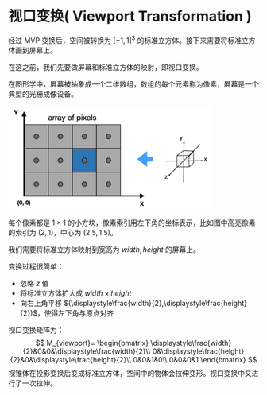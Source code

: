 # 视口变换( Viewport Transformation )

经过 MVP 变换后，空间被转换为 $[-1, 1]^3$ 的标准立方体。接下来需要将标准立方体画到屏幕上。

在这之前，我们先要做屏幕和标准立方体的映射，即视口变换。

在图形学中，屏幕被抽象成一个二维数组，数组的每个元素称为像素，屏幕是一个典型的光栅成像设备。

<img class="img-mid" src="https://raw.githubusercontent.com/yamsfeer/pic-bed/master/e6c9d24egy1h3kmmzgc90j20xg0h2755.jpg" alt="image-20220625173953145" style="zoom: 40%;" />

每个像素都是 $1\times1$ 的小方块，像素索引用左下角的坐标表示，比如图中高亮像素的索引为 $(2,1)$，中心为 $(2.5,1.5)$。

我们需要将标准立方体映射到宽高为 $width,height$ 的屏幕上。

变换过程很简单：

* 忽略 $z$ 值
* 将标准立方体扩大成 $width\times height$
* 向右上角平移 $(\displaystyle\frac{width}{2},\displaystyle\frac{height}{2})$，使得左下角与原点对齐

视口变换矩阵为：
$$
M_{viewport}=
\begin{bmatrix}
\displaystyle\frac{width}{2}&0&0&\displaystyle\frac{width}{2}\\
0&\displaystyle\frac{height}{2}&0&\displaystyle\frac{height}{2}\\
0&0&1&0\\
0&0&0&1
\end{bmatrix}
$$
视锥体在投影变换后变成标准立方体，空间中的物体会拉伸变形。视口变换中又进行了一次拉伸。
